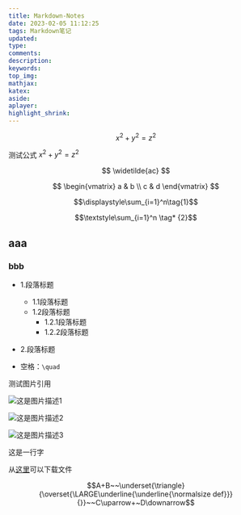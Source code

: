 ```yaml
---
title: Markdown-Notes
date: 2023-02-05 11:12:25
tags: Markdown笔记
updated:
type:
comments:
description:
keywords:
top_img:
mathjax:
katex:
aside:
aplayer:
highlight_shrink:
---
```


$$ x^2 + y^2 = z^2 $$


测试公式 $x^2 + y^2 = z^2$

$$ \widetilde{ac} $$

$$ \begin{vmatrix}
   a & b \\
   c & d
\end{vmatrix} $$ 

$$\displaystyle\sum_{i=1}^n\tag{1}$$

$$\textstyle\sum_{i=1}^n \tag* {2}$$

## aaa

### bbb
- 1.段落标题
    - 1.1段落标题
    - 1.2段落标题
        - 1.2.1段落标题
        - 1.2.2段落标题
- 2.段落标题

- 空格：`\quad`


测试图片引用

![这是图片描述1](1.jpg)

![这是图片描述2](selfie.jpg)

![这是图片描述3](P大百讲.jpg)

这是一行字

从[这里](EXOS%20ST16000NM001G.pdf)可以下载文件


$$A+B~~\underset{\triangle}{\overset{\LARGE\underline{\underline{\normalsize def}}}{}}~~C\uparrow+~D\downarrow$$

